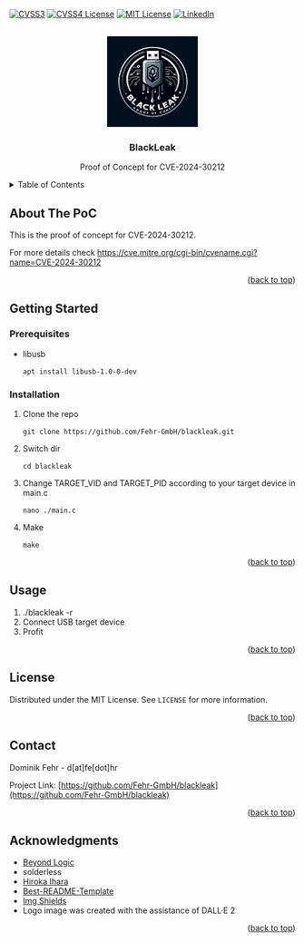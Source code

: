 [![CVSS3][cvss3-shield]][cvss4-url]
[![CVSS4 License][cvss4-shield]][cvss3-url]
[![MIT License][license-shield]][license-url]
[![LinkedIn][linkedin-shield]][linkedin-url]


<!-- PROJECT LOGO -->
<br />
<div align="center">
  <a href="https://fe.hr">
    <img src="./logo.webp" alt="This image was created with the assistance of DALL·E 2" width="160" height="160">
  </a>

  <h3 align="center">BlackLeak</h3>

  <p align="center">
    Proof of Concept for CVE-2024-30212
  </p>
</div>


<!-- TABLE OF CONTENTS -->
<details>
  <summary>Table of Contents</summary>
  <ol>
    <li>
      <a href="#about-the-project">About The PoC</a>
    </li>
    <li>
      <a href="#getting-started">Getting Started</a>
      <ul>
        <li><a href="#prerequisites">Prerequisites</a></li>
        <li><a href="#installation">Installation</a></li>
      </ul>
    </li>
    <li><a href="#usage">Usage</a></li>
    <li><a href="#license">License</a></li>
    <li><a href="#contact">Contact</a></li>
    <li><a href="#acknowledgments">Acknowledgments</a></li>
  </ol>
</details>


<!-- ABOUT THE POC -->
## About The PoC

This is the proof of concept for CVE-2024-30212.

For more details check https://cve.mitre.org/cgi-bin/cvename.cgi?name=CVE-2024-30212

<p align="right">(<a href="#readme-top">back to top</a>)</p>


<!-- GETTING STARTED -->
## Getting Started

### Prerequisites

* libusb
  ```
  apt install libusb-1.0-0-dev
  ```

### Installation

1. Clone the repo
   ```
   git clone https://github.com/Fehr-GmbH/blackleak.git
   ```
2. Switch dir
   ```
   cd blackleak
   ```
3. Change TARGET_VID and TARGET_PID according to your target device in main.c
   ```
   nano ./main.c
   ```
4. Make
   ```
   make
   ```

<p align="right">(<a href="#readme-top">back to top</a>)</p>


<!-- USAGE EXAMPLES -->
## Usage

1. ./blackleak -r
2. Connect USB target device
3. Profit

<p align="right">(<a href="#readme-top">back to top</a>)</p>


<!-- LICENSE -->
## License

Distributed under the MIT License. See `LICENSE` for more information.

<p align="right">(<a href="#readme-top">back to top</a>)</p>


<!-- CONTACT -->
## Contact

Dominik Fehr - d[at]fe[dot]hr

Project Link: [https://github.com/Fehr-GmbH/blackleak](https://github.com/Fehr-GmbH/blackleak)

<p align="right">(<a href="#readme-top">back to top</a>)</p>


<!-- ACKNOWLEDGMENTS -->
## Acknowledgments

* [Beyond Logic](https://www.beyondlogic.org/usbnutshell/usb1.shtml)
* solderless
* [Hiroka Ihara](https://github.com/ihr486/libusb-msdbot)
* [Best-README-Template](https://github.com/othneildrew/Best-README-Template/tree/master)
* [Img Shields](https://shields.io/)
* Logo image was created with the assistance of DALL·E 2

<p align="right">(<a href="#readme-top">back to top</a>)</p>


<!-- MARKDOWN LINKS & IMAGES -->
<!-- https://www.markdownguide.org/basic-syntax/#reference-style-links -->
[cvss3-shield]: https://img.shields.io/badge/CVSS_v3.1-7.6_/_High-red?style=for-the-badge
[cvss3-url]: https://www.first.org/cvss/calculator/3.1#CVSS:3.1/AV:P/AC:L/PR:N/UI:N/S:C/C:H/I:H/A:H
[cvss4-shield]: https://img.shields.io/badge/CVSS_v4.0-7.0_/_High-red?style=for-the-badge
[cvss4-url]: https://www.first.org/cvss/calculator/4.0#CVSS:4.0/AV:P/AC:L/AT:N/PR:N/UI:N/VC:H/VI:H/VA:H/SC:N/SI:N/SA:N
[license-shield]: https://img.shields.io/badge/license-MIT-blue?style=for-the-badge
[license-url]: https://github.com/Fehr-GmbH/blackleak/LICENSE
[linkedin-shield]: https://img.shields.io/badge/-LinkedIn-black.svg?style=for-the-badge&logo=linkedin&colorB=555
[linkedin-url]: https://de.linkedin.com/company/fehr2
